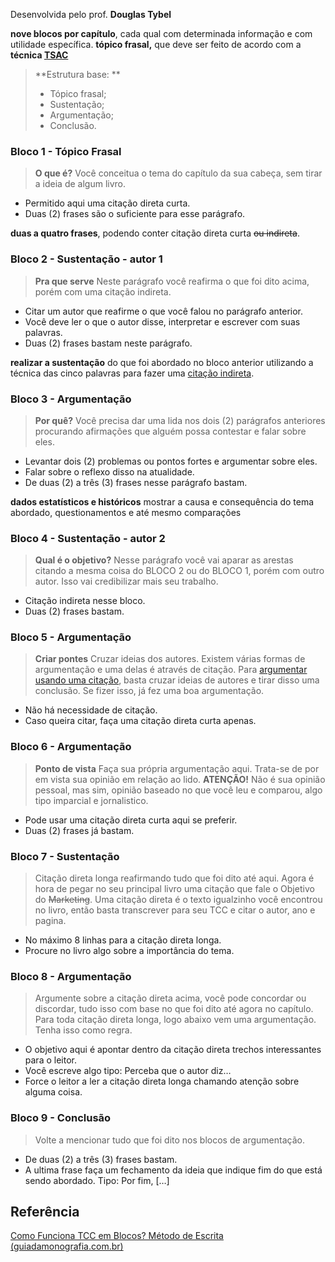 Desenvolvida pelo prof. **Douglas Tybel**

**nove blocos por capítulo**, cada qual com determinada informação e com utilidade específica.
**tópico frasal,** que deve ser feito de acordo com a **técnica [TSAC](http://guiadamonografia.com.br/como-funciona-tecnica-tsac/)**
> **Estrutura base: **
> -   Tópico frasal;
> -   Sustentação;
> -   Argumentação;
> -   Conclusão.


### Bloco 1 - **Tópico Frasal**
> **O que é?**
Você conceitua o tema do capítulo da sua cabeça, sem tirar a ideia de algum livro.
-   Permitido aqui uma citação direta curta.
-   Duas (2) frases são o suficiente para esse parágrafo.


**duas a quatro frases**, podendo conter citação direta curta ~~ou indireta~~.

### Bloco 2 - **Sustentação - autor 1**
> **Pra que serve**
> Neste parágrafo você reafirma o que foi dito acima, porém com uma citação indireta.
-   Citar um autor que reafirme o que você falou no parágrafo anterior.
-   Você deve ler o que o autor disse, interpretar e escrever com suas palavras.
-   Duas (2) frases bastam neste parágrafo.

**realizar a sustentação** do que foi abordado no bloco anterior
utilizando a técnica das cinco palavras para fazer uma [citação indireta](http://guiadamonografia.com.br/citacao-indireta-tecnica-5-palavras/).

### Bloco 3 - **Argumentação**
> **Por quê?**
Você precisa dar uma lida nos dois (2) parágrafos anteriores procurando afirmações que alguém possa contestar e falar sobre eles.
-   Levantar dois (2) problemas ou pontos fortes e argumentar sobre eles.
-   Falar sobre o reflexo disso na atualidade.
-   De duas (2) a três (3) frases nesse parágrafo bastam.

**dados estatísticos e históricos**
mostrar a causa e consequência do tema abordado, questionamentos e até mesmo comparações

### Bloco 4 - **Sustentação - autor 2**
> **Qual é o objetivo?**
Nesse parágrafo você vai aparar as arestas citando a mesma coisa do BLOCO 2 ou do BLOCO 1, porém com outro autor. Isso vai credibilizar mais seu trabalho.
-   Citação indireta nesse bloco.
-   Duas (2) frases bastam.

### **Bloco 5 - Argumentação**
> **Criar pontes**
Cruzar ideias dos autores.
Existem várias formas de argumentação e uma delas é através de citação. Para [argumentar usando uma citação](http://guiadamonografia.com.br/tipos-de-argumentacao-tcc-argumentar-com-citacao/), basta cruzar ideias de autores e tirar disso uma conclusão. Se fizer isso, já fez uma boa argumentação.
-   Não há necessidade de citação.
-   Caso queira citar, faça uma citação direta curta apenas.

### Bloco 6 - **Argumentação**
> **Ponto de vista**
Faça sua própria argumentação aqui. Trata-se de por em vista sua opinião em relação ao lido. **ATENÇÃO!** Não é sua opinião pessoal, mas sim, opinião baseado no que você leu e comparou, algo tipo imparcial e jornalistico.
-   Pode usar uma citação direta curta aqui se preferir.
-   Duas (2) frases já bastam.

### Bloco 7 - **Sustentação**
> Citação direta longa reafirmando tudo que foi dito até aqui.
> Agora é hora de pegar no seu principal livro uma citação que fale o Objetivo do ~~Marketing~~. Uma citação direta é o texto igualzinho você encontrou no livro, então basta transcrever para seu TCC e citar o autor, ano e pagina.
-   No máximo 8 linhas para a citação direta longa.
-   Procure no livro algo sobre a importância do tema.

### Bloco 8 - Argumentação
> Argumente sobre a citação direta acima, você pode concordar ou discordar, tudo isso com base no que foi dito até agora no capítulo.
> Para toda citação direta longa, logo abaixo vem uma argumentação. Tenha isso como regra.
-   O objetivo aqui é apontar dentro da citação direta trechos interessantes para o leitor.
-   Você escreve algo tipo: Perceba que o autor diz…
-   Force o leitor a ler a citação direta longa chamando atenção sobre alguma coisa.

### Bloco 9 - Conclusão
> Volte a mencionar tudo que foi dito nos blocos de argumentação.
-   De duas (2) a três (3) frases bastam.
-   A ultima frase faça um fechamento da ideia que indique fim do que está sendo abordado. Tipo: Por fim, \[…\]

## Referência
[Como Funciona TCC em Blocos? Método de Escrita (guiadamonografia.com.br)](https://guiadamonografia.com.br/como-funciona-tcc-em-blocos/)
